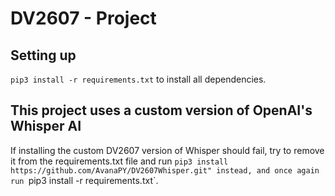 # DV2607 - Project




## Setting up 

`pip3 install -r requirements.txt` to install all dependencies.

## This project uses a custom version of OpenAI's Whisper AI

If installing the custom DV2607 version of Whisper should fail, try to remove it from the requirements.txt file and run `pip3 install https://github.com/AvanaPY/DV2607Whisper.git" instead, and once again run `pip3 install -r requirements.txt`.

